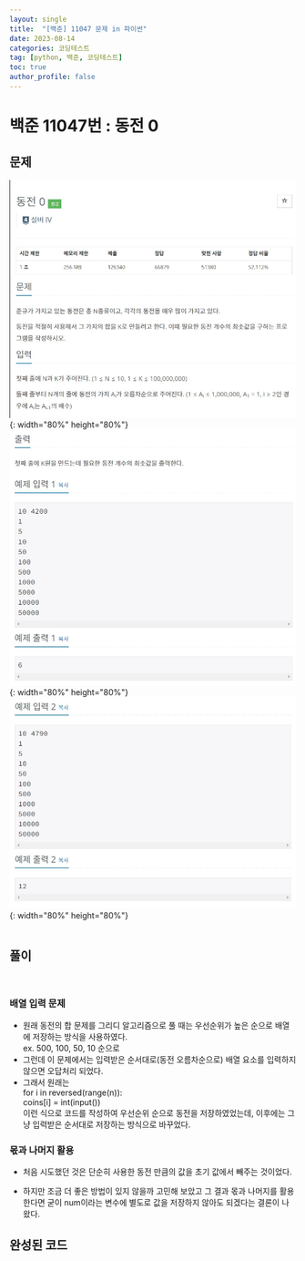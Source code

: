 ```yaml
---
layout: single
title:  "[백준] 11047 문제 in 파이썬"
date: 2023-08-14
categories: 코딩테스트
tag: [python, 백준, 코딩테스트]
toc: true
author_profile: false
---
```


# 백준 11047번 : 동전 0

## 문제
![1](/images/baekjoon/11047/1.jpg){: width="80%" height="80%"}
![2](/images/baekjoon/11047/2.jpg){: width="80%" height="80%"}
![3](/images/baekjoon/11047/3.jpg){: width="80%" height="80%"}
<br><br>

## 풀이
<script src="https://gist.github.com/BEANyyy/8b4e89b1363052afac12090cdc687a39.js"></script>
<br>

### 배열 입력 문제

- 원래 동전의 합 문제를 그리디 알고리즘으로 풀 때는 우선순위가 높은 순으로 배열에 저장하는 방식을 사용하였다. <br>
ex. 500, 100, 50, 10 순으로 <br>
- 그런데 이 문제에서는 입력받은 순서대로(동전 오름차순으로) 배열 요소를 입력하지 않으면 오답처리 되었다.<br>
- 그래서 원래는 <br>
  for i in reversed(range(n)):<br>
  coins[i] = int(input())<br>
  이런 식으로 코드를 작성하여 우선순위 순으로 동전을 저장하였었는데, 이후에는 그냥 입력받은 순서대로 저장하는 방식으로 바꾸었다.


### 몫과 나머지 활용
- 처음 시도했던 것은 단순히 사용한 동전 만큼의 값을 초기 값에서 빼주는 것이었다.
  <script src="https://gist.github.com/BEANyyy/11306cd242c98f92472fcd927cb89aa1.js"></script>

- 하지만 조금 더 좋은 방법이 있지 않을까 고민해 보았고 그 결과 몫과 나머지를 활용한다면 굳이 num이라는 변수에 별도로 값을 저장하지 않아도 되겠다는 결론이 나왔다.

## 완성된 코드
<script src="https://gist.github.com/BEANyyy/8b4e89b1363052afac12090cdc687a39.js"></script>
